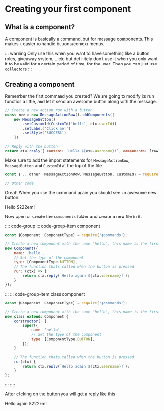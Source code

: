 # Creating your first component

## What is a component?

A component is basically a command, but for message components. This makes it easier to handle buttons/context menus.

::: warning
Only use this when you want to have something like a button roles, giveaway system, ...etc but definitely don't use it when you only want it to be valid for a certain period of time, for the user. Then you can just use [`collectors`](https://discordjs.guide/popular-topics/collectors.html#basic-message-component-collector)
:::

## Creating a component

Remember the first command you created? We are going to modify its run function a little, and let it send an awesome button along with the message.

```js
// Create a new action row with a button
const row = new MessageActionRow().addComponents([
	new MessageButton()
		.setCustomId(CustomId('hello', ctx.userId))
		.setLabel('Click me!')
		.setStyle('SUCCESS')
	])

// Reply with the button
return ctx.reply({ content: `Hello ${ctx.username}!`, components: [row] });
```

Make sure to add the import statements for `MessageActionRow`, `MessageButton` and `CustomId` at the top of the file.

```js
const { ...other, MessageActionRow, MessageButton, CustomId} = require('gcommands');

// Other code
```

Great! When you use the command again you should see an awesome new button.

<DiscordMessages>
	<DiscordMessage profile="bot">
		<template #interactions>
			<DiscordInteraction
				profile="user"
				author="GCommands"
				:command="true"
			>hello</DiscordInteraction>
		</template>
		Hello S222em!
		<template #actions>
        	<DiscordButtons>
        		<DiscordButton type="success">Click me!</DiscordButton>
        	</DiscordButtons>
        </template>
	</DiscordMessage>
</DiscordMessages>

Now open or create the `components` folder and create a new file in it.

:::: code-group
::: code-group-item component

```js
const {Component, ComponentType} = require('gcommands');

// Create a new component with the name "hello", this name is the first argument of CustomId: CustomId('hello')
new Component({
	name: 'hello',
	// Set the type of the component
	type: [ComponentType.BUTTON],
	// The function thats called when the button is pressed
	run: (ctx) => {
		return ctx.reply(`Hello again ${ctx.username}!`);
	}
});
```

:::
::: code-group-item class component

```js
const {Component, ComponentType} = require('gcommands');

// Create a new component with the name "hello", this name is the first argument of CustomId: CustomId('hello')
new class extends Component {
	constructor() {
		super({
			name: 'hello',
			// Set the type of the component
			type: [ComponentType.BUTTON],
		});
	}

	// The function thats called when the button is pressed
	run(ctx) {
		return ctx.reply(`Hello again ${ctx.username}!`);
	}
};
```

:::
::::

After clicking on the button you will get a reply like this

<DiscordMessages>
	<DiscordMessage profile="bot">
    	Hello again S222em!
    </DiscordMessage>
</DiscordMessages>


